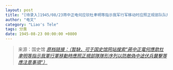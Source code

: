 ```yaml
---
layout: post
title: "[待录入]1945/08/23蒋中正电何应钦杜聿明等指示我军行军移动时应照正规部队队形序列以防敌伪中途伏兵袭击等应注意事项"
author: "电文"
category: "Liao's Tele"
tags: 分类
date: 1945-08-23 00:00:00 +0800
---
```

> 来源：国史馆 [*原档链接：（暂缺，可于国史馆网站搜索“蔣中正電何應欽杜聿明等指示我軍行軍移動時應照正規部隊隊形序列以防敵偽中途伏兵襲擊等應注意事項“）*]()
